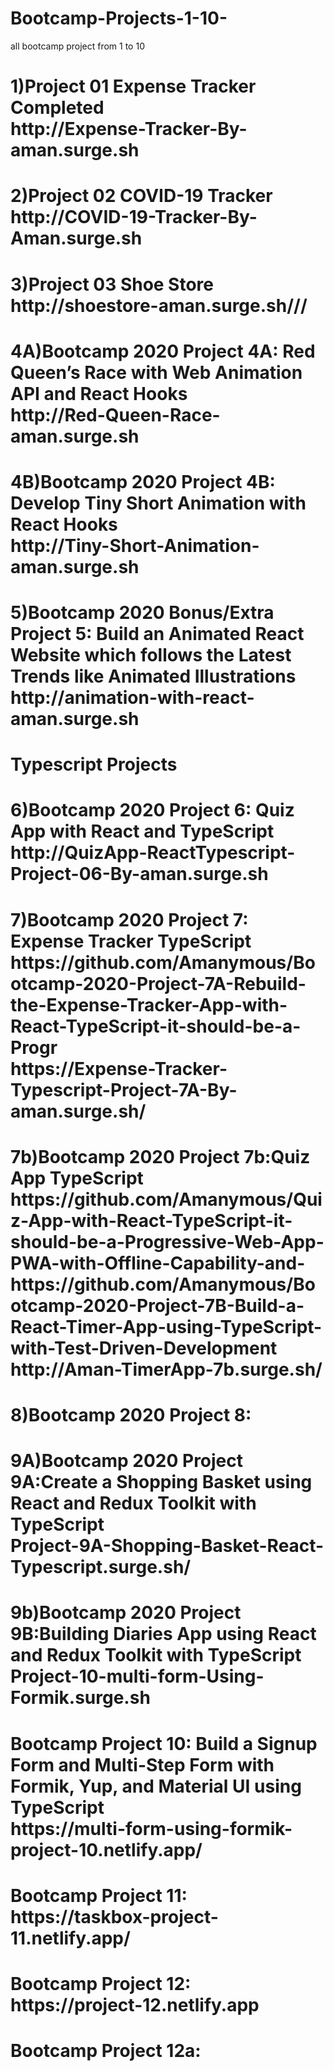 # Bootcamp-Projects-1-10-
all bootcamp project from 1 to 10
<h1>1)Project 01 Expense Tracker Completed<br/>http://Expense-Tracker-By-aman.surge.sh</h1>
<h1>2)Project 02 COVID-19 Tracker<br/>http://COVID-19-Tracker-By-Aman.surge.sh</h1>
<h1>3)Project 03 Shoe Store<br/>http://shoestore-aman.surge.sh///</h1>
<h1>4A)Bootcamp 2020 Project 4A: Red Queen’s Race with Web Animation API and React Hooks<br/>http://Red-Queen-Race-aman.surge.sh</h1>
<h1>4B)Bootcamp 2020 Project 4B: Develop Tiny Short Animation with React Hooks<br/>http://Tiny-Short-Animation-aman.surge.sh</h1>
<h1>5)Bootcamp 2020 Bonus/Extra Project 5: Build an Animated React Website which follows the Latest Trends like Animated Illustrations<br/>
http://animation-with-react-aman.surge.sh</h1>
<h1>Typescript Projects</h1>
<h1>6)Bootcamp 2020 Project 6: Quiz App with React and TypeScript<br/>http://QuizApp-ReactTypescript-Project-06-By-aman.surge.sh
</h1>
<h1>7)Bootcamp 2020 Project 7: Expense Tracker TypeScript<br/>https://github.com/Amanymous/Bootcamp-2020-Project-7A-Rebuild-the-Expense-Tracker-App-with-React-TypeScript-it-should-be-a-Progr<br/>https://Expense-Tracker-Typescript-Project-7A-By-aman.surge.sh/
</h1>
<h1>7b)Bootcamp 2020 Project 7b:Quiz App TypeScript<br/>https://github.com/Amanymous/Quiz-App-with-React-TypeScript-it-should-be-a-Progressive-Web-App-PWA-with-Offline-Capability-and-<br/>https://github.com/Amanymous/Bootcamp-2020-Project-7B-Build-a-React-Timer-App-using-TypeScript-with-Test-Driven-Development<br/>http://Aman-TimerApp-7b.surge.sh/</h1>
<h1>8)Bootcamp 2020 Project 8:</h1>
<h1>9A)Bootcamp 2020 Project 9A:Create a Shopping Basket using React and Redux Toolkit with TypeScript<br/>Project-9A-Shopping-Basket-React-Typescript.surge.sh/</h1>
<h1>9b)Bootcamp 2020 Project 9B:Building Diaries App using React and Redux Toolkit with TypeScript<br/>Project-10-multi-form-Using-Formik.surge.sh
</h1>
<h1>Bootcamp Project 10: Build a Signup Form and Multi-Step Form with Formik, Yup, and Material UI using TypeScript<br/>https://multi-form-using-formik-project-10.netlify.app/</h1>
<h1>Bootcamp Project 11:<br/>https://taskbox-project-11.netlify.app/</h1>
<h1>Bootcamp Project 12: <br/>https://project-12.netlify.app
</h1>
<h1>Bootcamp Project 12a: <br/></h1>
